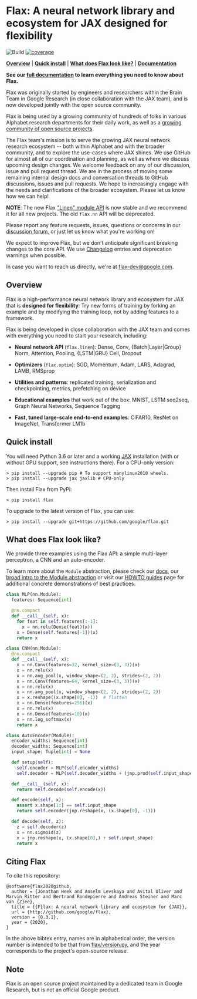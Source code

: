 # Flax: A neural network library and ecosystem for JAX designed for flexibility

![Build](https://github.com/google/flax/workflows/Build/badge.svg?branch=master) [![coverage](https://badgen.net/codecov/c/github/google/flax)](https://codecov.io/github/google/flax)


[**Overview**](#overview)
| [**Quick install**](#quick-install)
| [**What does Flax look like?**](#what-does-flax-look-like)
| [**Documentation**](https://flax.readthedocs.io/)

**See our [full documentation](https://flax.readthedocs.io/)
to learn everything you need to know about Flax.**

Flax was originally started by engineers and researchers within the Brain Team in Google Research (in close collaboration with the JAX team), and is now developed jointly with the open source community.

Flax is being used by a growing
community of hundreds of folks in various Alphabet research departments
for their daily work, as well as a [growing community
of open source
projects](https://github.com/google/flax/network/dependents?dependent_type=REPOSITORY).

The Flax team's mission is to serve the growing JAX neural network
research ecosystem -- both within Alphabet and with the broader community,
and to explore the use-cases where JAX shines. We use GitHub for almost
all of our coordination and planning, as well as where we discuss
upcoming design changes. We welcome feedback on any of our discussion,
issue and pull request thread. We are in the process of moving some
remaining internal design docs and conversation threads to GitHub
discussions, issues and pull requests. We hope to increasingly engage
with the needs and clarifications of the broader ecosystem. Please let
us know how we can help!

**NOTE**: The new Flax ["Linen" module
API](https://github.com/google/flax/tree/master/flax/linen/README.md)
is now stable and we recommend it for all new projects. The old
`flax.nn` API will be deprecated.

Please report any feature requests,
issues, questions or concerns in our [discussion
forum](https://github.com/google/flax/discussions), or just let us
know what you're working on!

We expect to improve Flax, but we don't anticipate significant
breaking changes to the core API. We use [Changelog](CHANGELOG.md)
entries and deprecation warnings when possible.

In case you want to reach us directly, we're at flax-dev@google.com.

## Overview

Flax is a high-performance neural network library and ecosystem for
JAX that is **designed for flexibility**:
Try new forms of training by forking an example and by modifying the training
loop, not by adding features to a framework.

Flax is being developed in close collaboration with the JAX team and
comes with everything you need to start your research, including:

* **Neural network API** (`flax.linen`): Dense, Conv, {Batch|Layer|Group} Norm, Attention, Pooling, {LSTM|GRU} Cell, Dropout

* **Optimizers** (`flax.optim`): SGD, Momentum, Adam, LARS, Adagrad, LAMB, RMSprop

* **Utilities and patterns**: replicated training, serialization and checkpointing, metrics, prefetching on device

* **Educational examples** that work out of the box: MNIST, LSTM seq2seq, Graph Neural Networks, Sequence Tagging

* **Fast, tuned large-scale end-to-end examples**: CIFAR10, ResNet on ImageNet, Transformer LM1b

## Quick install

You will need Python 3.6 or later and a working [JAX](https://github.com/google/jax/blob/master/README.md)
installation (with or without GPU support, see instructions there). For a
CPU-only version:

```
> pip install --upgrade pip # To support manylinux2010 wheels.
> pip install --upgrade jax jaxlib # CPU-only
```

Then install Flax from PyPi:

```
> pip install flax
```

To upgrade to the latest version of Flax, you can use:

```
> pip install --upgrade git+https://github.com/google/flax.git
```

## What does Flax look like?

We provide three examples using the Flax API: a simple multi-layer perceptron, a CNN and an auto-encoder. 

To learn more about the `Module` abstraction, please check our [docs](https://flax.readthedocs.io/), our [broad intro to the Module abstraction](https://github.com/google/flax/blob/master/docs/notebooks/linen_intro.ipynb) or visit our
[HOWTO guides](https://flax.readthedocs.io/en/latest/howtos.html) page for additional concrete demonstrations of best practices.

```py
class MLP(nn.Module):
  features: Sequence[int]

  @nn.compact
  def __call__(self, x):
    for feat in self.features[:-1]:
      x = nn.relu(Dense(feat)(x))
    x = Dense(self.features[-1])(x)
    return x
```

```py
class CNN(nn.Module):
  @nn.compact
  def __call__(self, x):
    x = nn.Conv(features=32, kernel_size=(3, 3))(x)
    x = nn.relu(x)
    x = nn.avg_pool(x, window_shape=(2, 2), strides=(2, 2))
    x = nn.Conv(features=64, kernel_size=(3, 3))(x)
    x = nn.relu(x)
    x = nn.avg_pool(x, window_shape=(2, 2), strides=(2, 2))
    x = x.reshape((x.shape[0], -1))  # flatten
    x = nn.Dense(features=256)(x)
    x = nn.relu(x)
    x = nn.Dense(features=10)(x)
    x = nn.log_softmax(x)
    return x
```

```py
class AutoEncoder(Module):
  encoder_widths: Sequence[int]
  decoder_widths: Sequence[int]
  input_shape: Tuple[int] = None

  def setup(self):
    self.encoder = MLP(self.encoder_widths)
    self.decoder = MLP(self.decoder_widths + (jnp.prod(self.input_shape, ))

  def __call__(self, x):
    return self.decode(self.encode(x))

  def encode(self, x):
    assert x.shape[1:] == self.input_shape
    return self.encoder(jnp.reshape(x, (x.shape[0], -1)))

  def decode(self, z):
    z = self.decoder(z)
    x = nn.sigmoid(z)
    x = jnp.reshape(x, (x.shape[0],) + self.input_shape)
    return x
```

## Citing Flax

To cite this repository:

```
@software{flax2020github,
  author = {Jonathan Heek and Anselm Levskaya and Avital Oliver and Marvin Ritter and Bertrand Rondepierre and Andreas Steiner and Marc van {Z}ee},
  title = {{F}lax: A neural network library and ecosystem for {JAX}},
  url = {http://github.com/google/flax},
  version = {0.3.1},
  year = {2020},
}
```

In the above bibtex entry, names are in alphabetical order, the version number
is intended to be that from [flax/version.py](https://github.com/google/flax/blob/master/flax/version.py), and the year corresponds to the project's open-source release.

## Note

Flax is an open source project maintained by a dedicated team in Google Research, but is not an official Google product.
